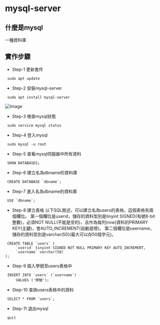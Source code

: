 # mysql-server


## 什麼是mysql
一種資料庫
## 實作步驟
- Step-1 更新套件
```
 sudo apt update 
```
- Step-2 安裝mysql-server 
```
 sudo apt install mysql-server
```
![Image]()
- Step-3 檢查mysql狀態 
```
 sudo service mysql status
```
- Step-4 登入mysql 
```
 sudo mysql -u root

```
- Step-5 查看mysql伺服器中所有資料 
```
 SHOW DATABASES;
``` 
- Step-6 建立名為dbname的資料庫
```
 CREATE DATABASE `dbname`;
```
- Step-7 進入名為dbname的資料庫
```
 USE `dbname`;
```
- Step-8 建立表格 
以下SQL敘述，可以建立名為users的表格，這個表格有兩個欄位。
第一個欄位是userid，儲存的資料型別是tinyint SIGNED(有號8-bit整數)，必須NOT NULL(不能是空的)，且作為每列(row)資料的PRIMARY KEY(主鍵)，會AUTO_INCREMENT(自動遞增)。
第二個欄位是username，儲存的資料型別是varchar(50)(最大可以存50個字元)。
```
 CREATE TABLE `users` (
     `userid` tinyint SIGNED NOT NULL PRIMARY KEY AUTO_INCREMENT,
     `username` varchar(50)
);
```
- Step-9  插入學號至users表格中
```
 INSERT INTO `users` (`username`)
     VALUES ('學號');
```
- Step-10  查詢users表格中的資料
```
 SELECT * FROM `users`;
```
- Step-11 退出mysql 
```
 quit
```
